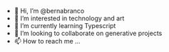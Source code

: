 - 👋 Hi, I’m @bernabranco
- 👀 I’m interested in technology and art
- 🌱 I’m currently learning Typescript
- 💞️ I’m looking to collaborate on generative projects
- 📫 How to reach me ...

<!---
bernabranco/bernabranco is a ✨ special ✨ repository because its `README.md` (this file) appears on your GitHub profile.
You can click the Preview link to take a look at your changes.
--->
